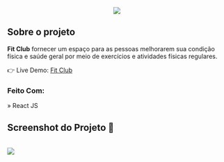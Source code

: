 <div align='center'><img src='https://github.com/MateusBegosso/clubFit/assets/93937556/dd5fd938-2e3f-4cea-b6ae-6a6093c3a1f8'/></div>

<h2>Sobre o projeto</h2>

  <p><b>Fit Club</b> fornecer um espaço para as pessoas melhorarem sua condição física e saúde geral por meio de exercícios e atividades físicas regulares.</p>

👉 Live Demo: <a href='https://club-fit-mateusbegosso.vercel.app/' target="_blank">Fit Club</a>

<h3>Feito Com:</h3>

» React JS

<h2>Screenshot do Projeto 📸</h2>
<br>
<img src='https://github.com/MateusBegosso/clubFit/assets/93937556/d35d2c90-6ebe-46a8-85dd-3c3ddd6fb104'/>
